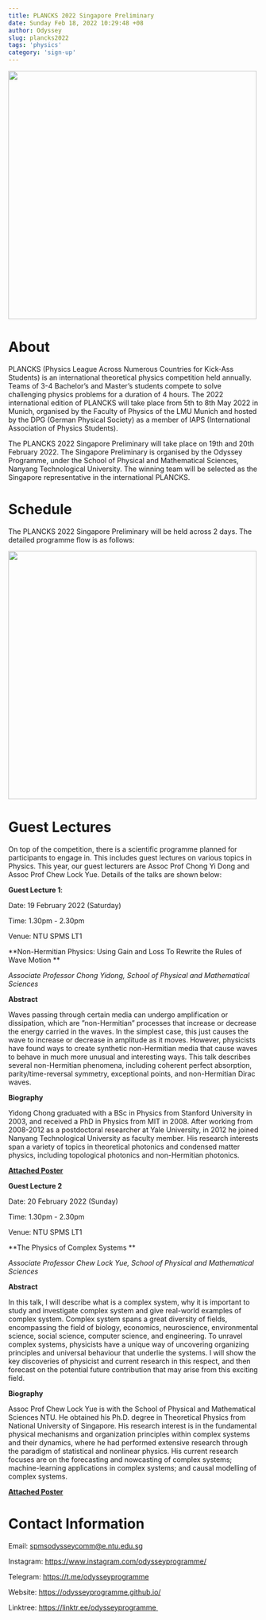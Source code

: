 ```yaml
---
title: PLANCKS 2022 Singapore Preliminary
date: Sunday Feb 18, 2022 10:29:48 +08
author: Odyssey
slug: plancks2022
tags: 'physics' 
category: 'sign-up'
---
```


<img src="{static}/images/PLANCKS_SgPrelim_2022_Logo_large.png" width="500" />


# About


PLANCKS (Physics League Across Numerous Countries for Kick-Ass Students) is an international theoretical physics competition held annually. Teams of 3-4 Bachelor’s and Master’s students compete to solve challenging physics problems for a duration of 4 hours. The 2022 international edition of PLANCKS will take place from 5th to 8th May 2022 in Munich, organised by the Faculty of Physics of the LMU Munich and hosted by the DPG (German Physical Society) as a member of IAPS (International Association of Physics Students).

The PLANCKS 2022 Singapore Preliminary will take place on 19th and 20th February 2022. The Singapore Preliminary is organised by the Odyssey Programme, under the School of Physical and Mathematical Sciences, Nanyang Technological University. The winning team will be selected as the Singapore representative in the international PLANCKS. 

# Schedule

The PLANCKS 2022 Singapore Preliminary will be held across 2 days. The detailed programme flow is as follows: 

<img src="{static}/images/PLANCKS_SgPrelim_2022_Schedule.jpg" width="500" />


# Guest Lectures
On top of the competition, there is a scientific programme planned for participants to engage in. This includes guest lectures on various topics in Physics. 
This year, our guest lecturers are Assoc Prof Chong Yi Dong and Assoc Prof Chew Lock Yue. Details of the talks are shown below:

**Guest Lecture 1**:

Date: 19 February 2022 (Saturday) 

Time: 1.30pm - 2.30pm 

Venue: NTU SPMS LT1 

**Non-Hermitian Physics: Using Gain and Loss To Rewrite the Rules of Wave Motion ** 

*Associate Professor Chong Yidong, School of Physical and Mathematical Sciences*

**Abstract** 

Waves passing through certain media can undergo amplification or dissipation, which are ”non-Hermitian” processes that increase or decrease the energy carried in the waves. In the simplest case, this just causes the wave to increase or decrease in amplitude as it moves. However, physicists have found ways to create synthetic non-Hermitian media that cause waves to behave in much more unusual and interesting ways. This talk describes several non-Hermitian phenomena, including coherent perfect absorption, parity/time-reversal symmetry, exceptional points, and non-Hermitian Dirac waves. 

**Biography** 

Yidong Chong graduated with a BSc in Physics from Stanford University in 2003, and received a PhD in Physics from MIT in 2008. After working from 2008-2012 as a postdoctoral researcher at Yale University, in 2012 he joined Nanyang Technological University as faculty member. His research interests span a variety of topics in theoretical photonics and condensed matter physics, including topological photonics and non-Hermitian photonics. 

**<a href="{static}/extra/PLANCKS/PLANCKS22_Talk_Prof_Chong_Yidong.pdf">Attached Poster</a>**

**Guest Lecture 2** 

Date: 20 February 2022 (Sunday)  

Time: 1.30pm - 2.30pm  

Venue: NTU SPMS LT1 

**The Physics of Complex Systems ** 

*Associate Professor Chew Lock Yue, School of Physical and Mathematical Sciences*

**Abstract** 

In this talk, I will describe what is a complex system, why it is important to study and investigate complex system and give real-world examples of complex system. Complex system spans a great diversity of fields, encompassing the field of biology, economics, neuroscience, environmental science, social science, computer science, and engineering. To unravel complex systems, physicists have a unique way of uncovering organizing principles and universal behaviour that underlie the systems. I will show the key discoveries of physicist and current research in this respect, and then forecast on the potential future contribution that may arise from this exciting field.

**Biography** 

Assoc Prof Chew Lock Yue is with the School of Physical and Mathematical Sciences NTU. He obtained his Ph.D. degree in Theoretical Physics from National University of Singapore. His research interest is in the fundamental physical mechanisms and organization principles within complex systems and their dynamics, where he had performed extensive research through the paradigm of statistical and nonlinear physics. His current research focuses are on the forecasting and nowcasting of complex systems; machine-learning applications in complex systems; and causal modelling of complex systems.

**<a href="{static}/extra/PLANCKS/PLANCKS22_Talk_Prof_Chew_Lock_Yue.pdf">Attached Poster</a>**

# Contact Information
Email: spmsodysseycomm@e.ntu.edu.sg 

Instag​ram: https://www.instagram.com/odysseyprogramme/ 

Telegram: https://t.me/odysseyprogramme 

Website: https://odysseyprogramme.github.io/ 

Linktree: https://linktr.ee/odysseyprogramme  


